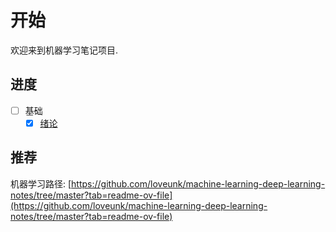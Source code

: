 # 开始

欢迎来到机器学习笔记项目.

## 进度

- [ ] 基础
    - [x] [绪论](/算法/绪论)

## 推荐

机器学习路径: [https://github.com/loveunk/machine-learning-deep-learning-notes/tree/master?tab=readme-ov-file](https://github.com/loveunk/machine-learning-deep-learning-notes/tree/master?tab=readme-ov-file)